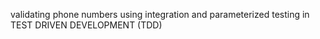 validating phone numbers using integration and parameterized testing in TEST DRIVEN DEVELOPMENT (TDD)
